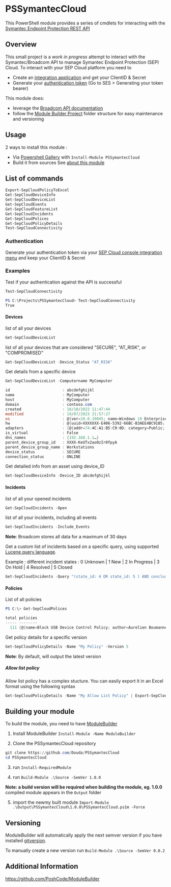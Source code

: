 # PSSymantecCloud

This PowerShell module provides a series of cmdlets for interacting with the [Symantec Endpoint Protection REST API](https://apidocs.securitycloud.symantec.com/#/doc?id=ses_auth)

## Overview
This small project is a *work in progress* attempt to interact with the Symantec/Broadcom API to manage Symantec Endpoint Protection (SEP) Cloud.
To interact with your SEP Cloud platform you need to 
- Create an [integration application](https://techdocs.broadcom.com/us/en/symantec-security-software/endpoint-security-and-management/endpoint-security/sescloud/Settings/creating-a-client-application-v132702110-d4152e4057.html) and get your ClientID & Secret
- Generate your [authentication token](https://apidocs.securitycloud.symantec.com/#/doc?id=ses_auth) (Go to SES > Generating your token bearer)


This module does:
- leverage the [Broadcom API documentation](https://apidocs.securitycloud.symantec.com/#/)
- follow the [Module Builder Project](https://github.com/PoshCode/ModuleBuilder) folder structure for easy maintenance and versioning

## Usage
2 ways to install this module :
- Via [Powershell Gallery](https://www.powershellgallery.com/packages/PSSymantecCloud/) with `Install-Module PSSymantecCloud`
- Build it from sources See [about this module](##Building-your-module)

## List of commands
```PowerShell
Export-SepCloudPolicyToExcel
Get-SepCloudDeviceInfo
Get-SepCloudDeviceList
Get-SepCloudEvents
Get-SepCloudFeatureList
Get-SepCloudIncidents
Get-SepCloudPolices
Get-SepCloudPolicyDetails
Test-SepCloudConnectivity
```

### Authentication
Generate your authentication token via your [SEP Cloud console integration menu](https://sep.securitycloud.symantec.com/v2/integration/client-applications) and keep your ClientID & Secret

### Examples
Test if your authentication against the API is successful
```PowerShell
Test-SepCloudConnectivity

PS C:\Projects\PSSymantecCloud> Test-SepCloudConnectivity
True
```

#### Devices
list of all your devices
```PowerShell
Get-SepCloudDeviceList
```

list of all your devices that are considered "SECURE", "AT_RISK", or "COMPROMISED"
```PowerShell
Get-SepCloudDeviceList -Device_Status "AT_RISK"
```

Get details from a specific device
```PowerShell
Get-SepCloudDeviceList -Computername MyComputer

id                       : abcdefghijkl
name                     : MyComputer
host                     : MyComputer
domain                   : contoso.com
created                  : 10/10/2022 11:47:44
modified                 : 19/07/2023 21:57:27
os                       : @{ver=10.0.19045; name=Windows 10 Enterprise Edition; type=WINDOWS_WORKSTATION; 64_bit=True; lang=fr; major_ver=10; minor_ver=0; sp=0; tz_offset=60; user=first.last; user_domain=CONTOSO.COM; vol_avail_mb=93037; vol_cap_mb=241126}
hw                       : @{uuid=XXXXXXX-E406-5392-66BC-B3AEE4BC9185; bios_ver=ACER - 12F0 R1CET66W(1.35 ); cpu_mhz=2096; cpu_type=AMD64 Family 23 Model 96 Stepping 1; log_cpus=12; mem_mb=15592; model_vendor=ACER; serial=PC201T75}
adapters                 : {@{addr=74:4C:A1:B5:C9:0D; category=Public; ipv4Address=192.168.128.20; ipv4_gw=192.168.128.1; ipv4_prefix=24; mask=255.255.255.0}}
is_virtual               : False
dns_names                : {192.168.1.1…}
parent_device_group_id   : XXXX-KeUTx2ao0zIr0fpyA
parent_device_group_name : Workstations
device_status            : SECURE
connection_status        : ONLINE
```
Get detailed info from an asset using device_ID
```PowerShell
Get-SepCloudDeviceInfo -Device_ID abcdefghijkl
```
#### Incidents

list of all your opened incidents
```PowerShell
Get-SepCloudIncidents -Open
```

list of all your incidents, including all events
```PowerShell
Get-SepCloudIncidents -Include_Events
```
**Note**: Broadcom stores all data for a maximum of 30 days

Get a custom list of incidents based on a specific query, using supported [Lucene query language](https://techdocs.broadcom.com/us/en/symantec-security-software/endpoint-security-and-management/endpoint-detection-and-response/4-5/about-the-ways-to-search-for-indicators-of-comprom-v115770112-d38e14827/search-query-syntax-v124335086-d38e19040.html). 

Example : different incident states : 0 Unknown | 1 New | 2 In Progress | 3 On Hold | 4 Resolved | 5 Closed
```PowerShell
Get-SepCloudIncidents -Query "(state_id: 4 OR state_id: 5 ) AND conclusion:"Malicious Activity""
```

#### Policies
List of all policies
```PowerShell
PS C:\> Get-SepCloudPolices

total policies
----- --------
  111 {@{name=Block USB Device Control Policy; author=Aurelien Boumanne; policy_uid=xxxxxxx...
```

Get policy details for a specific version
```PowerShell
Get-SepCloudPolicyDetails -Name "My Policy" -Version 5
```
**Note**: By default, will output the latest version

##### Allow list policy
Allow list policy has a complex stucture. You can easily export it in an Excel format using the following syntax
```PowerShell
Get-SepCloudPolicyDetails -Name "My Allow List Policy" | Export-SepCloudPolicyToExcel -Path "allow_list.xlsx"
```

## Building your module
To build the module, you need to have [ModuleBuilder](https://www.powershellgallery.com/packages/ModuleBuilder/)

1. Install ModuleBuilder `Install-Module -Name ModuleBuilder`

2. Clone the PSSymantecCloud repository
 ```powershell
 git clone https://github.com/Douda/PSSymantecCloud
cd PSSymantecCloud
```

3. run `Install-RequiredModule`

4. run `Build-Module .\Source -SemVer 1.0.0`
   
**Note: a build version will be required when building the module, eg. 1.0.0**
compiled module appears in the `Output` folder

5. import the newmy built module `Import-Module .\Output\PSSymantecCloud\1.0.0\PSSymantecCloud.ps1m -Force`


## Versioning

ModuleBuilder will automatically apply the next semver version
if you have installed [gitversion](https://gitversion.readthedocs.io/en/latest/).

To manually create a new version run `Build-Module .\Source -SemVer 0.0.2`

## Additional Information

https://github.com/PoshCode/ModuleBuilder
